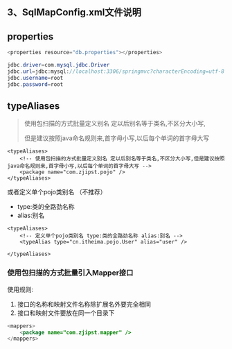 ## 3、SqlMapConfig.xml文件说明

## properties

```java
<properties resource="db.properties"></properties>
```

```java
jdbc.driver=com.mysql.jdbc.Driver
jdbc.url=jdbc:mysql://localhost:3306/springmvc?characterEncoding=utf-8
jdbc.username=root
jdbc.password=root
```

## typeAliases

> 使用包扫描的方式批量定义别名 定以后别名等于类名,不区分大小写,
>
> 但是建议按照java命名规则来,首字母小写,以后每个单词的首字母大写

```
<typeAliases>
    <!-- 使用包扫描的方式批量定义别名 定以后别名等于类名,不区分大小写,但是建议按照java命名规则来,首字母小写,以后每个单词的首字母大写 -->
    <package name="com.zjipst.pojo" />
</typeAliases>
```

或者定义单个pojo类别名 （不推荐）

* type:类的全路劲名称
* alias:别名

```
<typeAliases>
    <!-- 定义单个pojo类别名 type:类的全路劲名称 alias:别名 -->
    <typeAlias type="cn.itheima.pojo.User" alias="user" />

</typeAliases>
```

### 使用包扫描的方式批量引入Mapper接口

使用规则:

1. 接口的名称和映射文件名称除扩展名外要完全相同
2. 接口和映射文件要放在同一个目录下

```java
<mappers>
    <package name="com.zjipst.mapper" />
</mappers>
```



